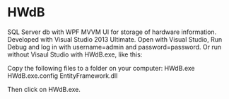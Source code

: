 # HWdB
SQL Server db with WPF MVVM UI for storage of hardware information.  Developed with Visual Studio 2013 Ultimate. 
Open with Visual Studio, Run Debug and log in with username=admin and password=password.
Or run without Visaul Studio with HWdB.exe, like this:

Copy the following files to a folder on your computer:
HWdB.exe
HWdB.exe.config
EntityFramework.dll

Then click on HWdB.exe.

